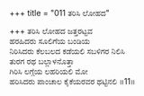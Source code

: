 +++
title = "011 ತರಿಸಿ ಲೋಹದ"

+++
ತರಿಸಿ ಲೋಹದ ಜತ್ತರಟ್ಟವ  
ಹರಹಿದರು ಸೂಲಿಗೆಯ ಬಂಡಿಯ  
ನಿರಿಸಿದರು ಕೆಲಬಲದ ಕಡೆಯಲಿ ಸಬಳಿಗರ ನಿಲಿಸಿ  
ತುರಗ ರಥ ಬಲ್ಲಾಳನೊತ್ತಾ  
ಗಿರಿಸಿ ಲಗ್ಗೆಯ ಲಹರಿಯಲಿ ಮೋ  
ಹರಿಸಿದರು ಪಾಂಚಾಲ ಕೈಕೆಯರವರ ಥಟ್ಟಿನಲಿ     ॥11॥